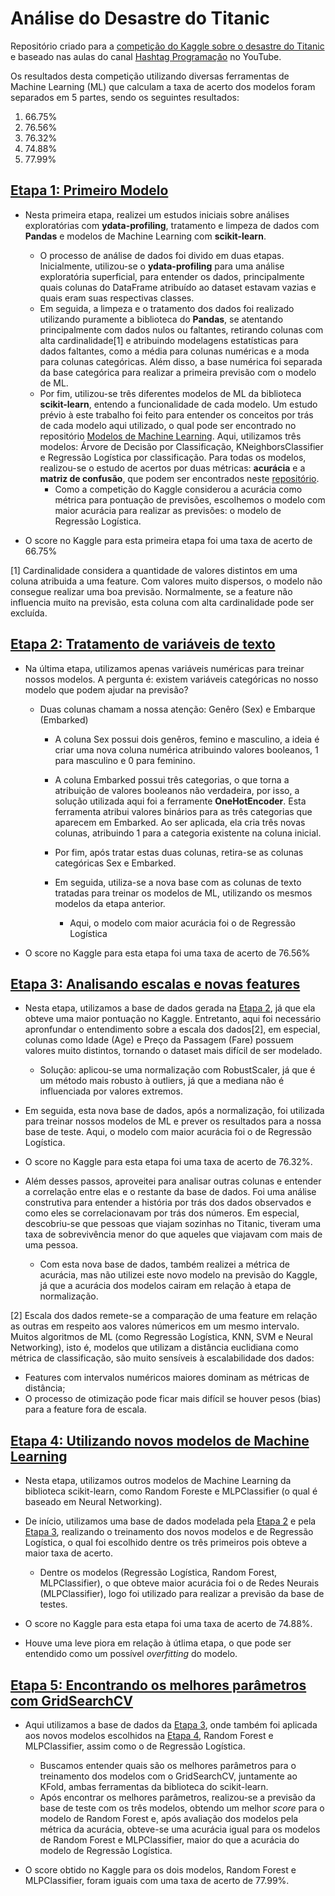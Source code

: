 # Análise do Desastre do Titanic

Repositório criado para a [competição do Kaggle sobre o desastre do Titanic](https://www.kaggle.com/competitions/titanic) e baseado nas aulas do canal [Hashtag Programação](https://www.youtube.com/@HashtagProgramacao) no YouTube.

Os resultados desta competição utilizando diversas ferramentas de Machine Learning (ML) que calculam a taxa de acerto dos modelos foram separados em 5 partes, sendo os seguintes resultados:
1. 66.75%
2. 76.56%
3. 76.32%
4. 74.88%
5. 77.99%

## [Etapa 1: Primeiro Modelo](https://github.com/Marinopl/Desastre-Titanic/blob/main/An%C3%A1lise%20do%20Titanic/Parte1.ipynb)

* Nesta primeira etapa, realizei um estudos iniciais sobre análises exploratórias com **ydata-profiling**, tratamento e limpeza de dados com **Pandas** e modelos de Machine Learning com **scikit-learn**.
  - O processo de análise de dados foi divido em duas etapas. Inicialmente, utilizou-se o **ydata-profiling** para uma análise exploratória superficial, para entender os dados, principalmente quais colunas do DataFrame atribuído ao dataset estavam vazias e quais eram suas respectivas classes.
  - Em seguida, a limpeza e o tratamento dos dados foi realizado utilizando puramente a biblioteca do **Pandas**, se atentando principalmente com dados nulos ou faltantes, retirando colunas com alta cardinalidade[1] e atribuindo modelagens estatísticas para dados faltantes, como a média para colunas numéricas e a moda para colunas categóricas. Além disso, a base numérica foi separada da base categórica para realizar a primeira previsão com o modelo de ML.
  - Por fim, utilizou-se três diferentes modelos de ML da biblioteca **scikit-learn**, entendo a funcionalidade de cada modelo. Um estudo prévio à este trabalho foi feito para entender os conceitos por trás de cada modelo aqui utilizado, o qual pode ser encontrado no repositório [Modelos de Machine Learning](https://github.com/Marinopl/Modelos-de-Machine-Learning). Aqui, utilizamos três modelos: Árvore de Decisão por Classificação, KNeighborsClassifier e Regressão Logística por classificação. Para todas os modelos, realizou-se o estudo de acertos por duas métricas: **acurácia** e a **matriz de confusão**, que podem ser encontrados neste [repositório](https://github.com/Marinopl/Modelos-de-Machine-Learning/tree/main/Avaliando%20Modelo%20de%20Classifica%C3%A7%C3%A3o).
    - Como a competição do Kaggle considerou a acurácia como métrica para pontuação de previsões, escolhemos o modelo com maior acurácia para realizar as previsões: o modelo de Regressão Logística.
   
* O score no Kaggle para esta primeira etapa foi uma taxa de acerto de 66.75%

[1] Cardinalidade considera a quantidade de valores distintos em uma coluna atribuida a uma feature. Com valores muito dispersos, o modelo não consegue realizar uma boa previsão. Normalmente, se a feature não influencia muito na previsão, esta coluna com alta cardinalidade pode ser excluída.


## [Etapa 2: Tratamento de variáveis de texto](https://github.com/Marinopl/Desastre-Titanic/blob/main/An%C3%A1lise%20do%20Titanic/Parte2.ipynb)

* Na última etapa, utilizamos apenas variáveis numéricas para treinar nossos modelos. A pergunta é: existem variáveis categóricas no nosso modelo que podem ajudar na previsão?
  - Duas colunas chamam a nossa atenção: Genêro (Sex) e Embarque (Embarked)
     - A coluna Sex possui dois genêros, femino e masculino, a ideia é criar uma nova coluna numérica atribuindo valores booleanos, 1 para masculino e 0 para feminino.
     - A coluna Embarked possui três categorias, o que torna a atribuição de valores booleanos não verdadeira, por isso, a solução utilizada aqui foi a ferramente **OneHotEncoder**. Esta ferramenta atribui valores binários para as três categorias que aparecem em Embarked. Ao ser aplicada, ela cria três novas colunas, atribuindo 1 para a categoria existente na coluna inicial.
     - Por fim, após tratar estas duas colunas, retira-se as colunas categóricas Sex e Embarked.
   
    - Em seguida, utiliza-se a nova base com as colunas de texto tratadas para treinar os modelos de ML, utilizando os mesmos modelos da etapa anterior.
       - Aqui, o modelo com maior acurácia foi o de Regressão Logística
     
* O score no Kaggle para esta etapa foi uma taxa de acerto de 76.56%

## [Etapa 3: Analisando escalas e novas features](https://github.com/Marinopl/Desastre-Titanic/blob/main/An%C3%A1lise%20do%20Titanic/Parte3.ipynb)

* Nesta etapa, utilizamos a base de dados gerada na [Etapa 2](https://github.com/Marinopl/Desastre-Titanic/blob/main/An%C3%A1lise%20do%20Titanic/Parte2.ipynb), já que ela obteve uma maior pontuação no Kaggle. Entretanto, aqui foi necessário apronfundar o entendimento sobre a escala dos dados[2], em especial, colunas como Idade (Age) e Preço da Passagem (Fare) possuem valores muito distintos, tornando o dataset mais difícil de ser modelado.
  - Solução: aplicou-se uma normalização com RobustScaler, já que é um método mais robusto à outliers, já que a mediana não é influenciada por valores extremos.
 
* Em seguida, esta nova base de dados, após a normalização, foi utilizada para treinar nossos modelos de ML e prever os resultados para a nossa base de teste. Aqui, o modelo com maior acurácia foi o de Regressão Logística.

* O score no Kaggle para esta etapa foi uma taxa de acerto de 76.32%.

* Além desses passos, aproveitei para analisar outras colunas e entender a correlação entre elas e o restante da base de dados. Foi uma análise construtiva para entender a história por trás dos dados observados e como eles se correlacionavam por trás dos números. Em especial, descobriu-se que pessoas que viajam sozinhas no Titanic, tiveram uma taxa de sobrevivência menor do que aqueles que viajavam com mais de uma pessoa.
  - Com esta nova base de dados, também realizei a métrica de acurácia, mas não utilizei este novo modelo na previsão do Kaggle, já que a acurácia dos modelos cairam em relação à etapa de normalização.


[2] Escala dos dados remete-se a comparação de uma feature em relação as outras em respeito aos valores númericos em um mesmo intervalo. Muitos algoritmos de ML (como Regressão Logística, KNN, SVM e Neural Networking), isto é, modelos que utilizam a distância euclidiana como métrica de classificação, são muito sensíveis à escalabilidade dos dados:
  - Features com intervalos numéricos maiores dominam as métricas de distância;
  - O processo de otimização pode ficar mais difícil se houver pesos (bias) para a feature fora de escala.


## [Etapa 4: Utilizando novos modelos de Machine Learning](https://github.com/Marinopl/Desastre-Titanic/blob/main/An%C3%A1lise%20do%20Titanic/Parte4.ipynb)

* Nesta etapa, utilizamos outros modelos de Machine Learning da biblioteca scikit-learn, como Random Foreste e MLPClassifier (o qual é baseado em Neural Networking).

* De início, utilizamos uma base de dados modelada pela [Etapa 2](https://github.com/Marinopl/Desastre-Titanic/blob/main/An%C3%A1lise%20do%20Titanic/Parte2.ipynb) e pela [Etapa 3](https://github.com/Marinopl/Desastre-Titanic/blob/main/An%C3%A1lise%20do%20Titanic/Parte3.ipynb), realizando o treinamento dos novos modelos e de Regressão Logística, o qual foi escolhido dentre os três primeiros pois obteve a maior taxa de acerto.
  - Dentre os modelos (Regressão Logística, Random Forest, MLPClassifier), o que obteve maior acurácia foi o de Redes Neurais (MLPClassifier), logo foi utilizado para realizar a previsão da base de testes.
 
* O score no Kaggle para esta etapa foi uma taxa de acerto de 74.88%.

* Houve uma leve piora em relação à útlima etapa, o que pode ser entendido como um possível *overfitting* do modelo.

## [Etapa 5: Encontrando os melhores parâmetros com GridSearchCV](https://github.com/Marinopl/Desastre-Titanic/blob/main/An%C3%A1lise%20do%20Titanic/Parte5.ipynb)

* Aqui utilizamos a base de dados da [Etapa 3](https://github.com/Marinopl/Desastre-Titanic/blob/main/An%C3%A1lise%20do%20Titanic/Parte3.ipynb), onde também foi aplicada aos novos modelos escolhidos na [Etapa 4](https://github.com/Marinopl/Desastre-Titanic/blob/main/An%C3%A1lise%20do%20Titanic/Parte4.ipynb), Random Forest e MLPClassifier, assim como o de Regressão Logística.
  - Buscamos entender quais são os melhores parâmetros para o treinamento dos modelos com o GridSearchCV, juntamente ao KFold, ambas ferramentas da biblioteca do scikit-learn.
  - Após encontrar os melhores parâmetros, realizou-se a previsão da base de teste com os três modelos, obtendo um melhor *score* para o modelo de Random Forest e, após avaliação dos modelos pela métrica da acurácia, obteve-se uma acurácia igual para os modelos de Random Forest e MLPClassifier, maior do que a acurácia do modelo de Regressão Logística.

* O score obtido no Kaggle para os dois modelos, Random Forest e MLPClassifier, foram iguais com uma taxa de acerto de 77.99%.
